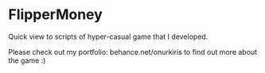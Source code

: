 # FlipperMoney
Quick view to scripts of hyper-casual game that I developed.

Please check out my portfolio: behance.net/onurkiris to find out more about the game :)

